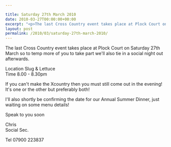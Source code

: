 ```yaml
---

title: Saturday 27th March 2010
date: 2010-03-27T00:00:00+00:00
excerpt: "<p>The last Cross Country event takes place at Plock Court on Saturday 27th March so to temp more of you to take part we'll also tie in a social night out afterwards.</p><p>Location Slug and Lettuce Time 8.00 - 8.30pm</p><p>If you can't make the Xcountry then you must still come out in the evening! It's one or the other but preferably both!</p><p>I'll also shortly be confirming the date for our Annual Summer Dinner, just waiting on some menu details!</p><p>Speak to you soon</p><p>Chris Social Sec.</p><p>Tel 07900 223837</p>"
layout: post
permalink: /2010/03/saturday-27th-march-2010/
---
```

The last Cross Country event takes place at Plock Court on Saturday 27th March so to temp more of you to take part we'll also tie in a social night out afterwards.

Location Slug & Lettuce  
Time 8.00 - 8.30pm

If you can't make the Xcountry then you must still come out in the evening! It's one or the other but preferably both!

I'll also shortly be confirming the date for our Annual Summer Dinner, just waiting on some menu details!

Speak to you soon

Chris  
Social Sec.

Tel 07900 223837